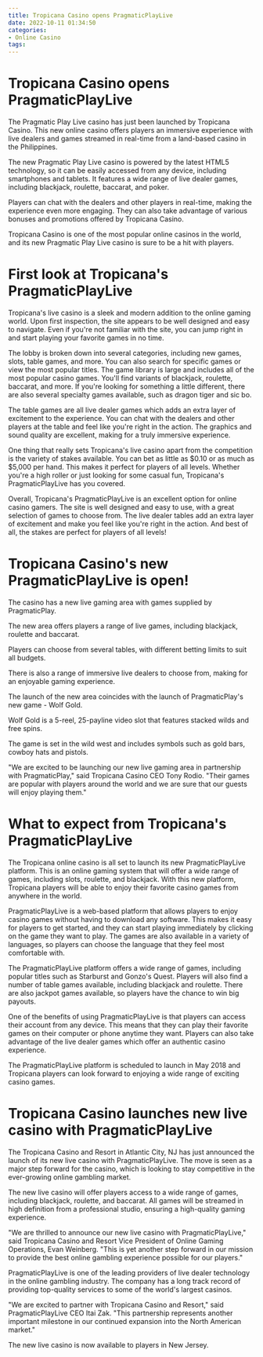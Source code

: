 ```yaml
---
title: Tropicana Casino opens PragmaticPlayLive
date: 2022-10-11 01:34:50
categories:
- Online Casino
tags:
---
```



#  Tropicana Casino opens PragmaticPlayLive

The Pragmatic Play Live casino has just been launched by Tropicana Casino. This new online casino offers players an immersive experience with live dealers and games streamed in real-time from a land-based casino in the Philippines.

The new Pragmatic Play Live casino is powered by the latest HTML5 technology, so it can be easily accessed from any device, including smartphones and tablets. It features a wide range of live dealer games, including blackjack, roulette, baccarat, and poker.

Players can chat with the dealers and other players in real-time, making the experience even more engaging. They can also take advantage of various bonuses and promotions offered by Tropicana Casino.

Tropicana Casino is one of the most popular online casinos in the world, and its new Pragmatic Play Live casino is sure to be a hit with players.

#  First look at Tropicana's PragmaticPlayLive

 Tropicana's live casino is a sleek and modern addition to the online gaming world. Upon first inspection, the site appears to be well designed and easy to navigate. Even if you're not familiar with the site, you can jump right in and start playing your favorite games in no time.

The lobby is broken down into several categories, including new games, slots, table games, and more. You can also search for specific games or view the most popular titles. The game library is large and includes all of the most popular casino games. You'll find variants of blackjack, roulette, baccarat, and more. If you're looking for something a little different, there are also several specialty games available, such as dragon tiger and sic bo.

The table games are all live dealer games which adds an extra layer of excitement to the experience. You can chat with the dealers and other players at the table and feel like you're right in the action. The graphics and sound quality are excellent, making for a truly immersive experience.

One thing that really sets Tropicana's live casino apart from the competition is the variety of stakes available. You can bet as little as $0.10 or as much as $5,000 per hand. This makes it perfect for players of all levels. Whether you're a high roller or just looking for some casual fun, Tropicana's PragmaticPlayLive has you covered.

Overall, Tropicana's PragmaticPlayLive is an excellent option for online casino gamers. The site is well designed and easy to use, with a great selection of games to choose from. The live dealer tables add an extra layer of excitement and make you feel like you're right in the action. And best of all, the stakes are perfect for players of all levels!

#  Tropicana Casino's new PragmaticPlayLive is open!

The casino has a new live gaming area with games supplied by PragmaticPlay.

The new area offers players a range of live games, including blackjack, roulette and baccarat.

Players can choose from several tables, with different betting limits to suit all budgets.

There is also a range of immersive live dealers to choose from, making for an enjoyable gaming experience.

The launch of the new area coincides with the launch of PragmaticPlay's new game - Wolf Gold.

Wolf Gold is a 5-reel, 25-payline video slot that features stacked wilds and free spins.

The game is set in the wild west and includes symbols such as gold bars, cowboy hats and pistols.

"We are excited to be launching our new live gaming area in partnership with PragmaticPlay," said Tropicana Casino CEO Tony Rodio. "Their games are popular with players around the world and we are sure that our guests will enjoy playing them."

#  What to expect from Tropicana's PragmaticPlayLive

The Tropicana online casino is all set to launch its new PragmaticPlayLive platform. This is an online gaming system that will offer a wide range of games, including slots, roulette, and blackjack. With this new platform, Tropicana players will be able to enjoy their favorite casino games from anywhere in the world.

PragmaticPlayLive is a web-based platform that allows players to enjoy casino games without having to download any software. This makes it easy for players to get started, and they can start playing immediately by clicking on the game they want to play. The games are also available in a variety of languages, so players can choose the language that they feel most comfortable with.

The PragmaticPlayLive platform offers a wide range of games, including popular titles such as Starburst and Gonzo's Quest. Players will also find a number of table games available, including blackjack and roulette. There are also jackpot games available, so players have the chance to win big payouts.

One of the benefits of using PragmaticPlayLive is that players can access their account from any device. This means that they can play their favorite games on their computer or phone anytime they want. Players can also take advantage of the live dealer games which offer an authentic casino experience.

The PragmaticPlayLive platform is scheduled to launch in May 2018 and Tropicana players can look forward to enjoying a wide range of exciting casino games.

#  Tropicana Casino launches new live casino with PragmaticPlayLive

The Tropicana Casino and Resort in Atlantic City, NJ has just announced the launch of its new live casino with PragmaticPlayLive. The move is seen as a major step forward for the casino, which is looking to stay competitive in the ever-growing online gambling market.

The new live casino will offer players access to a wide range of games, including blackjack, roulette, and baccarat. All games will be streamed in high definition from a professional studio, ensuring a high-quality gaming experience.

"We are thrilled to announce our new live casino with PragmaticPlayLive," said Tropicana Casino and Resort Vice President of Online Gaming Operations, Evan Weinberg. "This is yet another step forward in our mission to provide the best online gambling experience possible for our players."

PragmaticPlayLive is one of the leading providers of live dealer technology in the online gambling industry. The company has a long track record of providing top-quality services to some of the world's largest casinos.

"We are excited to partner with Tropicana Casino and Resort," said PragmaticPlayLive CEO Itai Zak. "This partnership represents another important milestone in our continued expansion into the North American market."

The new live casino is now available to players in New Jersey.